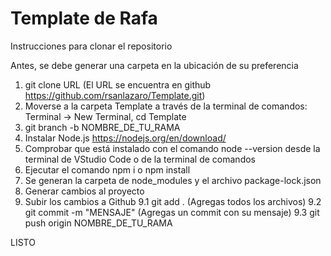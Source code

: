 ﻿# Template de Rafa

Instrucciones para clonar el repositorio

Antes, se debe generar una carpeta en la ubicación de su preferencia

1. git clone URL (El URL se encuentra en github https://github.com/rsanlazaro/Template.git)
2. Moverse a la carpeta Template a través de la terminal de comandos: Terminal -> New Terminal, cd Template
3. git branch -b NOMBRE_DE_TU_RAMA
4. Instalar Node.js https://nodejs.org/en/download/
5. Comprobar que está instalado con el comando node --version desde la terminal de VStudio Code o de la terminal de comandos
6. Ejecutar el comando npm i o npm install
7. Se generan la carpeta de node_modules y el archivo package-lock.json
8. Generar cambios al proyecto
9. Subir los cambios a Github
    9.1 git add . (Agregas todos los archivos)
    9.2 git commit -m "MENSAJE" (Agregas un commit con su mensaje)
    9.3 git push origin NOMBRE_DE_TU_RAMA

LISTO